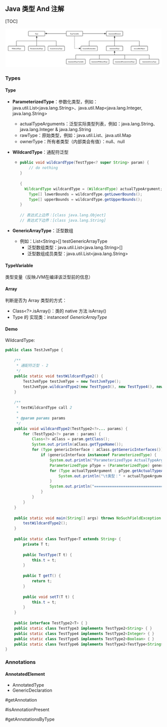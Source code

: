 ## Java 类型 And 注解

[TOC]

![JavaTypes](assets/JavaTypes.png)

### Types

#### Type

- **ParameterizedType**：参数化类型，例如：java.util.List<java.lang.String>、java.util.Map<java.lang.Integer, java.lang.String>
  
  - actualTypeArguments：泛型实际类型列表，例如：java.lang.String、java.lang.Integer & java.lang.String
  - rawType：原始类型，例如：java.util.List、java.util.Map
  - ownerType：所有者类型（内部类会有值）：null、null

- **WildcardType**：通配符泛型
  
  - ```java
    public void wildcardType(TestType<? super String> param) {
        // do nothing
    }
    
    {
      WildcardType wildcardType = (WildcardType) actualTypeArgument;
        Type[] lowerBounds = wildcardType.getLowerBounds();
        Type[] upperBounds = wildcardType.getUpperBounds();
    }
    
    // 表达式上边界：[class java.lang.Object]
    // 表达式下边界：[class java.lang.String]
    ```

- **GenericArrayType**：泛型数组
  
  - 例如：List\<String>[] testGenericArrayType
    - 泛型数组类型：java.util.List<java.lang.String>[]
    - 泛型数组成员类型：java.util.List<java.lang.String>

#### TypeVariable

类型变量（反映JVM在编译该泛型前的信息）

#### Array

判断是否为 Array 类型的方式：

- Class<?>.isArray()：类的 native 方法 isArray()
- Type 的 实现类：instanceof *GenericArrayType* 

#### Demo

WildcardType:

```java
public class TestJvmType {

    /**
     * 通配符泛型 - 2
     */
    public static void testWildcardType2() {
        TestJvmType testJvmType = new TestJvmType();
        testJvmType.wildcardType2(new TestType3(), new TestType4(), new TestType5(), new TestType6());
    }

    /**
     * testWildcardType call 2
     *
     * @param params params
     */
    public void wildcardType2(TestType2<?>... params) {
        for (TestType2<?> param : params) {
            Class<?> aClass = param.getClass();
            System.out.println(aClass.getTypeName());
            for (Type genericInterface : aClass.getGenericInterfaces()) {
                if (genericInterface instanceof ParameterizedType) {
                    System.out.println("ParameterizedType ActualTypeArguments：" + genericInterface.getTypeName());
                    ParameterizedType pType = (ParameterizedType) genericInterface;
                    for (Type actualTypeArgument : pType.getActualTypeArguments()) {
                        System.out.println("\t类型：" + actualTypeArgument.getTypeName());
                    }
                    System.out.println("===============================================");
                }
            }
        }
    }

    public static void main(String[] args) throws NoSuchFieldException {
        testWildcardType2();
    }

    public static class TestType<T extends String> {
        private T t;

        public TestType(T t) {
            this.t = t;
        }

        public T getT() {
            return t;
        }

        public void setT(T t) {
            this.t = t;
        }
    }

    public interface TestType2<T> { }
    public static class TestType3 implements TestType2<String> { }
    public static class TestType4 implements TestType2<Integer> { }
    public static class TestType5 implements TestType2<Boolean> { }
    public static class TestType6 implements TestType2<TestType<String>> { }
}
```

### Annotations

#### AnnotatedElement

- AnnotatedType
- GenericDeclaration

\#getAnnotation

\#isAnnotationPresent

\#getAnnotationsByType